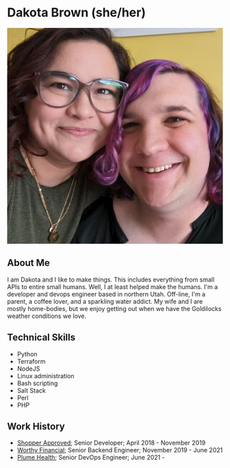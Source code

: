 # Dakota Brown (she/her)


![Dakota (right) and her wife, Deven (left), sitting together and smiling at the camera](./assets/main_img.jpg)

## About Me

I am Dakota and I like to make things. This includes everything from small APIs to entire small humans. Well, I at least helped make the humans. I'm a developer and devops engineer based in northern Utah. Off-line, I'm a parent, a coffee lover, and a sparkling water addict. My wife and I are mostly home-bodies, but we enjoy getting out when we have the Goldilocks weather conditions we love.

## Technical Skills

 - Python
 - Terraform
 - NodeJS
 - Linux administration
 - Bash scripting
 - Salt Stack
 - Perl
 - PHP

 ## Work History

  - [Shopper Approved](https://shopperapproved.com); Senior Developer; April 2018 - November 2019
  - [Worthy Financial](https://worthybonds.com); Senior Backend Engineer; November 2019 - June 2021
  - [Plume Health](https://getplume.co); Senior DevOps Engineer; June 2021 -
  